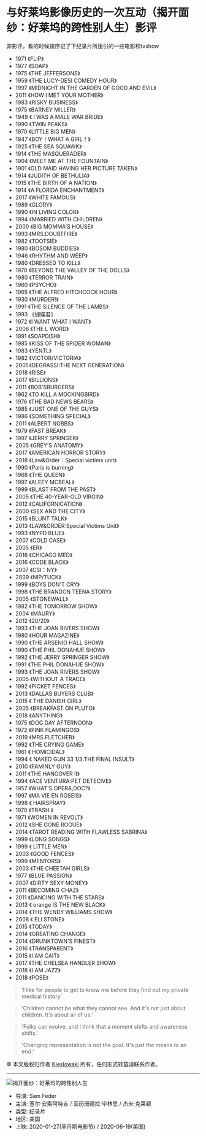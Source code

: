 # 与好莱坞影像历史的一次互动（揭开面纱：好莱坞的跨性别人生）影评

非影评，看的时候按序记了下纪录片所援引的一些电影和tvshow

- 1971 《FLIP》
- 1977 《SOAP》
- 1975 《THE JEFFERSONS》
- 1959 《THE LUCY-DESI COMEDY HOUR》
- 1997 《MIDNIGHT IN THE GARDEN OF GOOD AND EVIL》
- 2011 《HOW I MET YOUR MOTHER》
- 1983 《RISKY BUSINESS》
- 1975 《BARNEY MILLER》
- 1949 《 I WAS A MALE WAR BRIDE》
- 1990 《TWIN PEAKS》
- 1970 《LITTLE BIG MEN》
- 1947 《BOY！WHAT A GIRL！》
- 1925 《THE SEA SQUAWK》
- 1914 《THE MASQUERADER》
- 1904 《MEET ME AT THE FOUNTAIN》
- 1901 《OLD MAID HAVING HER PICTURE TAKEN》
- 1914 《JUDITH OF BETHULIA》
- 1915 《THE BIRTH OF A NATION》
- 1914 《A FLORIDA ENCHANTMENT》
- 2017 《WHITE FAMOUS》
- 1989 《GLORY》
- 1990 《IN LIVING COLOR》
- 1994 《MARRIED WITH CHILDREN》
- 2000 《BIG MOMMA'S HOUSE》
- 1993 《MRS.DOUBTFIRE》
- 1982 《TOOTSIE》
- 1980 《BOSOM BUDDIES》
- 1946 《RHYTHM AND WEEP》
- 1980 《DRESSED TO KILL》
- 1970 《BEYOND THE VALLEY OF THE DOLLS》
- 1980 《TERROR TRAIN》
- 1960 《PSYCHO》
- 1965 《THE ALFRED HITCHCOCK HOUR》
- 1930 《MURDER!》
- 1991 《THE SILENCE OF THE LAMBS》
- 1993 《蝴蝶君》
- 1972 《I WANT WHAT I WANT》
- 2006 《THE L WORD》
- 1991 《SOAPDISH》
- 1985 《KISS OF THE SPIDER WOMAN》
- 1983 《YENTL》
- 1982 《VICTOR/VICTORIA》
- 2001 《DEGRASSI:THE NEXT GENERATION》
- 2018 《RISE》
- 2017 《BILLIONS》
- 2011 《BOB'SBURGERS》
- 1962 《TO KILL A MOCKINGBIRD》
- 1976 《THE BAD NEWS BEARS》
- 1985 《JUST ONE OF THE GUYS》
- 1986 《SOMETHING SPECIAL》
- 2011 《ALBERT NOBBS》
- 1979 《FAST BREAK》
- 1997 《JERRY SPRINGER》
- 2005 《GREY'S ANATOMY》
- 2017 《AMERICAN HORROR STORY》
- 2018 《Law&Order：Special victims unit》
- 1990 《Paris is burning》
- 1968 《THE QUEEN》
- 1997 《ALEEY MCBEAL》
- 1999 《BLAST FROM THE PAST》
- 2005 《THE 40-YEAR-OLD VIRGIN》
- 2012 《CALIFORNICATION》
- 2000 《SEX AND THE CITY》
- 2015 《BLUNT TALK》
- 2013 《LAW&ORDER:Special Victims Unit》
- 1993 《NYPD BLUE》
- 2007 《COLD CASE》
- 2005 《ER》
- 2016 《CHICAGO MED》
- 2016 《CODE BLACK》
- 2007 《CSI：NY》
- 2009 《NIP/TUCK》
- 1999 《BOYS DON'T CRY》
- 1998 《THE BRANDON TEENA STORY》
- 2005 《STONEWALL》
- 1982 《THE TOMORROW SHOW》
- 2004 《MAURY》
- 2012 《20/20》
- 1993 《THE JOAN RIVERS SHOW》
- 1980 《HOUR MAGAZINE》
- 1990 《THE ARSENIO HALL SHOW》
- 1990 《THE PHIL DONAHUE SHOW》
- 1992 《THE JERRY SPRINGER SHOW》
- 1991 《THE PHIL DONAHUE SHOW》
- 1993 《THE JOAN RIVERS SHOW》
- 2005 《WITHOUT A TRACE》
- 1992 《PICKET FENCES》
- 2013 《DALLAS BUYERS CLUB》
- 2015 《 THE DANISH GIRL》
- 2005 《BREAKFAST ON PLUTO》
- 2018 《ANYTHING》
- 1975 《DOG DAY AFTERNOON》
- 1972 《PINK FLAMINGOS》
- 2019 《MRS.FLETCHER》
- 1992 《THE CRYING GAME》
- 1961 《 HOMICIDAL》
- 1994 《 NAKED GUN 33 1/3:THE FINAL INSULT》
- 2010 《FAMINLY GUY》
- 2011 《THE HANGOVER II》
- 1994 《ACE VENTURA:PET DETECIVE》
- 1957 《WHAT'S OPERA,DOC?》
- 1997 《MA VIE EN ROSEIS》
- 1998 《 HAIRSPRAY》
- 1970 《TRASH 》
- 1971 《WOMEN IN REVOLT》
- 2012 《SHE GONE ROGUE》
- 2014 《TAROT READING WITH FLAWLESS SABRINA》
- 1999 《LONG SONGS》
- 1999 《 LITTLE MEN》
- 2003 《GOOD FENCES》
- 1999 《MENTORS》
- 2003 《THE CHEETAH GIRLS》
- 1977 《BLUE PASSION》
- 2007 《DIRTY SEXY MONEY》
- 2011 《BECOMING CHAZ》
- 2011 《DANCING WITH THE STARS》
- 2013 《 orange IS THE NEW BLACK》
- 2014 《THE WENDY WILLIAMS SHOW》
- 2008 《 ELI STONE》
- 2015 《TODAY》
- 2014 《GREATING CHANGE》
- 2014 《DRUNKTOWN'S FINEST》
- 2016 《TRANSPARENT》
- 2015 《I AM CAIT》
- 2017 《THE CHELSEA HANDLER SHOW》
- 2018 《I AM JAZZ》
- 2018 《POSE》

> ‘I like for people to get to know me before they find out my private medical history’

> ‘Children cannot be what they cannot see. And it's not just about children. It's about all of us.’

> 'Folks can evolve, and I think that a moment shifts and awareness shifts.'

> 'Changing representation is not the goal. It's just the means to an end.'

© 本文版权归作者 [Kieslowski](https://www.douban.com/people/182946707/) 所有，任何形式转载请联系作者。

---

![揭开面纱：好莱坞的跨性别人生](https://img3.doubanio.com/view/photo/s_ratio_poster/public/p2592980482.webp)

- 导演: Sam Feder
- 主演: 塞尔·安索阿特吉 / 亚历珊德拉·毕林思 / 杰米·克莱顿
- 类型: 纪录片
- 地区: 美国
- 上映: 2020-01-27(圣丹斯电影节) / 2020-06-19(美国)